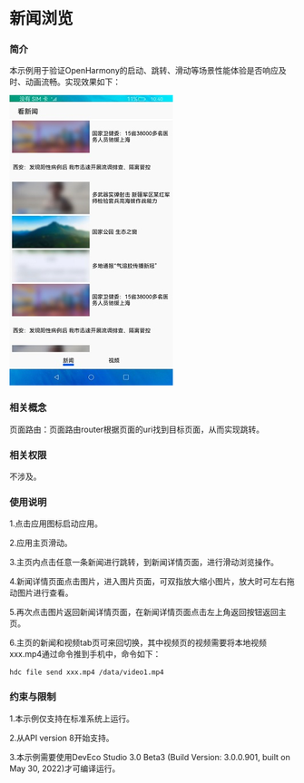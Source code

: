 # 新闻浏览

### 简介

本示例用于验证OpenHarmony的启动、跳转、滑动等场景性能体验是否响应及时、动画流畅。实现效果如下：

![](screenshot/Screenshot_1.jpg)

### 相关概念

页面路由：页面路由router根据页面的uri找到目标页面，从而实现跳转。

### 相关权限

不涉及。

### 使用说明

1.点击应用图标启动应用。

2.应用主页滑动。

3.主页内点击任意一条新闻进行跳转，到新闻详情页面，进行滑动浏览操作。

4.新闻详情页面点击图片，进入图片页面，可双指放大缩小图片，放大时可左右拖动图片进行查看。

5.再次点击图片返回新闻详情页面，在新闻详情页面点击左上角返回按钮返回主页。

6.主页的新闻和视频tab页可来回切换，其中视频页的视频需要将本地视频xxx.mp4通过命令推到手机中，命令如下：
  ```
  hdc file send xxx.mp4 /data/video1.mp4
  ```

### 约束与限制

1.本示例仅支持在标准系统上运行。

2.从API version 8开始支持。

3.本示例需要使用DevEco Studio 3.0 Beta3 (Build Version: 3.0.0.901, built on May 30, 2022)才可编译运行。